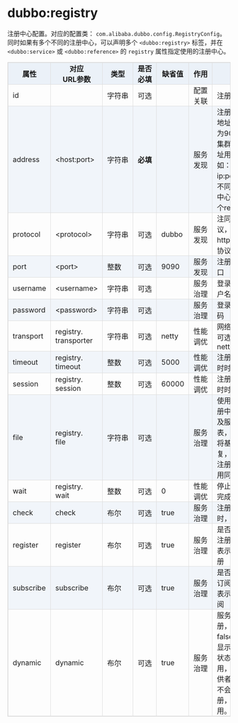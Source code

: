 <style>
table {
width: 100%;
max-width: 65em;
border: 1px solid #dedede;
margin: 15px auto;
border-collapse: collapse;
empty-cells: show;
}
table th,
table td {
height: 35px;
border: 1px solid #dedede;
padding: 0 10px;
}
table th {
font-weight: bold;
text-align: center !important;
background: rgba(158,188,226,0.2);
white-space: nowrap;
}
table tbody tr:nth-child(2n) {
background: rgba(158,188,226,0.12);
}
table td:nth-child(1) {
white-space: nowrap;
}
table td:nth-child(3) {
white-space: nowrap;
}

table td:nth-child(4) {
white-space: nowrap;
}

table td:nth-child(6) {
white-space: nowrap;
}

table tr:hover {
background: #efefef;
}
.table-area {
overflow: auto;
}
</style>

<script type="text/javascript">
[].slice.call(document.querySelectorAll('table')).forEach(function(el){
var wrapper = document.createElement('div');
wrapper.className = 'table-area';
el.parentNode.insertBefore(wrapper, el);
el.parentNode.removeChild(el);
wrapper.appendChild(el);
})
</script>
# dubbo:registry

注册中心配置。对应的配置类： `com.alibaba.dubbo.config.RegistryConfig`。同时如果有多个不同的注册中心，可以声明多个 `<dubbo:registry>` 标签，并在 `<dubbo:service>` 或 `<dubbo:reference>` 的 `registry` 属性指定使用的注册中心。

| 属性 | 对应<br>URL参数 | 类型 | 是否<br>必填 | 缺省值 | 作用 | 描述 |
| --- | --- | ---- | --- | --- | --- | --- |
| id | | 字符串 | 可选 | | 配置<br>关联 | 注册中心BeanId |
| address | &lt;host:port&gt; | 字符串 | <b>必填</b> | | 服务<br>发现 | 注册中心服务器地址，端口缺省为9090，同一集群内的多个地址用逗号分隔，如：ip:port,ip:port，不同集群的注册中心，请配置多个registry标签 |
| protocol | &lt;protocol&gt; | 字符串 | 可选 | dubbo | 服务<br>发现 | 注同中心地址协议，支持dubbo, http, local三种协议 |
| port | &lt;port&gt; | 整数 | 可选 | 9090 | 服务<br>发现 | 注册中心缺省端口 |
| username | &lt;username&gt; | 字符串 | 可选 | | 服务<br>治理 | 登录注册中心用户名 |
| password | &lt;password&gt; | 字符串 | 可选 | | 服务<br>治理 | 登录注册中心密码 |
| transport | registry.<br>transporter | 字符串 | 可选 | netty | 性能<br>调优 | 网络传输方式，可选mina、netty |
| timeout | registry.<br>timeout | 整数 | 可选 | 5000 | 性能<br>调优 | 注册中心请求超时时间(毫秒) |
| session | registry.<br>session | 整数 | 可选 | 60000 | 性能<br>调优 | 注册中心会话超时时间(毫秒) |
| file | registry.<br>file | 字符串 | 可选 | | 服务<br>治理 | 使用文件缓存注册中心地址列表及服务提供者列表，应用重启时将基于此文件恢复，注意：两个注册中心不能使用同一文件存储 |
| wait | registry.<br>wait | 整数 | 可选 | 0 | 性能<br>调优 | 停止时等待通知完成时间(毫秒) |
| check | check | 布尔 | 可选 | true | 服务<br>治理 | 注册中心不存在时，是否报错 |
| register | register | 布尔 | 可选 | true | 服务<br>治理 | 是否向注册中心注册服务，false表示只订阅不注册 |
| subscribe | subscribe | 布尔 | 可选 | true | 服务<br>治理 | 是否向注册中心订阅服务，false表示只注册不订阅 |
| dynamic | dynamic | 布尔 | 可选 | true | 服务<br>治理 | 服务是否动态注册，如果设为false，注册后将显示后disable状态，需人工启用，并且服务提供者停止时，也不会自动取消册，需人工禁用。 |

